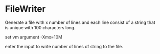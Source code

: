 # FileWriter
Generate a file with x number of lines and each line consist of a string that is unique with 100 characters long.

set vm argument -Xmx=10M 

enter the input to write number of lines of string to the file.


